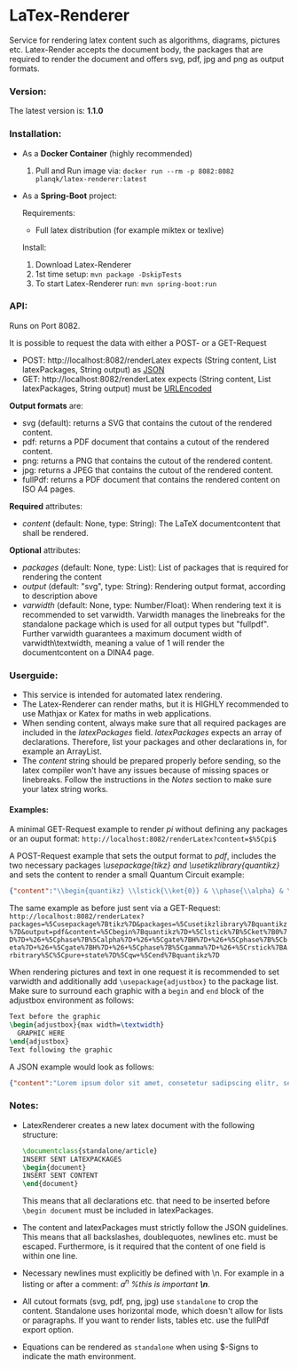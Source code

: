 # LaTex-Renderer
Service for rendering latex content such as algorithms, diagrams, pictures etc. Latex-Render accepts the document body, the packages that are required to render the document and offers svg, pdf, jpg and png as output formats.

### Version:
The latest version is: **1.1.0**


### Installation:
* As a **Docker Container** (highly recommended)
	1. Pull and Run image via: ``docker run --rm -p 8082:8082 planqk/latex-renderer:latest``

* As a **Spring-Boot** project:

  Requirements:
	* Full latex distribution (for example miktex or texlive)

  Install:
	1. Download Latex-Renderer
	3. 1st time setup: ``mvn package -DskipTests``
	4. To start Latex-Renderer run: ``mvn spring-boot:run``

### API:
Runs on Port 8082.

It is possible to request the data with either a POST- or a GET-Request
* POST: http://localhost:8082/renderLatex  expects (String content, List<String> latexPackages, String output) as [JSON](https://www.json.org/json-en.html)
* GET: http://localhost:8082/renderLatex expects (String content, List<String> latexPackages, String output) must be [URLEncoded](http://www.eso.org/~ndelmott/url_encode.html)

**Output formats** are:
* svg (default): returns a SVG that contains the cutout of the rendered content.
* pdf: returns a PDF document that contains a cutout of the rendered content.
* png: returns a PNG that contains the cutout of the rendered content.
* jpg: returns a JPEG that contains the cutout of the rendered content.
* fullPdf: returns a PDF document that contains the rendered content on ISO A4 pages.

**Required** attributes: 
* *content* (default: None, type: String): The LaTeX documentcontent that shall be rendered.

**Optional** attributes: 
* *packages* (default: None, type: List<String>): List of packages that is required for rendering the content 
* *output* (default: "svg", type: String): Rendering output format, according to description above
* *varwidth* (default: None, type: Number/Float): When rendering text it is recommended to set varwidth. Varwidth manages the linebreaks for the standalone package which is used for all output types but "fullpdf". 
Further varwidth guarantees a maximum document width of varwidth\textwidth, meaning a value of 1 will render the documentcontent on a DINA4 page.

### Userguide:
* This service is intended for automated latex rendering.
* The Latex-Renderer can render maths, but it is HIGHLY recommended to use Mathjax or Katex for maths in web applications.
* When sending content, always make sure that all required packages are included in the *latexPackages* field.
  *latexPackages* expects an array of declarations. Therefore, list your packages and other declarations in, for example an ArrayList.
* The *content* string should be prepared properly before sending, so the latex compiler won't have any issues because of missing spaces or linebreaks. Follow the instructions in the *Notes* section to make sure your latex string works.


#### Examples:
A minimal GET-Request example to render *pi* without defining any packages or an ouput format: ``http://localhost:8082/renderLatex?content=$%5Cpi$``

A POST-Request example that sets the output format to *pdf*, includes the two necessary packages *\usepackage{tikz} and \usetikzlibrary{quantikz}* and sets the content to render a small Quantum Circuit example:
```json
{"content":"\\begin{quantikz} \\lstick{\\ket{0}} & \\phase{\\alpha} & \\gate{H} & \\phase{\\beta} & \\gate{H} & \\phase{\\gamma} & \\rstick{Arbitrary\\\\pure state}\\qw \\end{quantikz}","latexPackages":["\\usepackage{tikz}","\\usetikzlibrary{quantikz}"],"output":"pdf"}
```
The same example as before just sent via a GET-Request:
``http://localhost:8082/renderLatex?packages=%5Cusepackage%7Btikz%7D&packages=%5Cusetikzlibrary%7Bquantikz%7D&output=pdf&content=%5Cbegin%7Bquantikz%7D+%5Clstick%7B%5Cket%7B0%7D%7D+%26+%5Cphase%7B%5Calpha%7D+%26+%5Cgate%7BH%7D+%26+%5Cphase%7B%5Cbeta%7D+%26+%5Cgate%7BH%7D+%26+%5Cphase%7B%5Cgamma%7D+%26+%5Crstick%7BArbitrary%5C%5Cpure+state%7D%5Cqw+%5Cend%7Bquantikz%7D
``

When rendering pictures and text in one request it is recommended to set varwidth and additionally add ``\usepackage{adjustbox}`` to the package list. 
Make sure to surround each graphic with a ``begin`` and ``end`` block of the adjustbox environment as follows:
  ```latex
  Text before the graphic
  \begin{adjustbox}{max width=\textwidth}
    GRAPHIC HERE
  \end{adjustbox}
  Text following the graphic
  ```
A JSON example would look as follows:
```json
{"content":"Lorem ipsum dolor sit amet, consetetur sadipscing elitr, sed diam nonumy eirmod tempor invidunt ut labore et dolore magna aliquyam erat, sed diam voluptua. At vero eos et accusam et justo duo dolores et ea rebum. Stet clita kasd gubergren, \n\n\n\\begin{adjustbox}{max width=\textwidth}\n\\begin{quantikz}[row sep=0.1cm]& \\gate{X} & \\ctrl{1} & \\gate{X} & \\qw \\\\&  \\gate{X} & \\ctrl{1} & \\gate{X} & \\qw \\\\& \\gate{X} & \\ctrl{1} & \\gate{X} & \\qw \\\\& \\gate{X} & \\ctrl{1} & \\gate{X} & \\qw \\\\& \\gate{X} & \\ctrl{1} & \\gate{X} & \\qw \\\\& \\gate{X} & \\ctrl{1} & \\gate{X} & \\qw \\\\& \\gate{X} & \\ctrl{1} & \\gate{X} & \\qw \\\\& \\gate{X} & \\ctrl{1} & \\gate{X} & \\qw \\\\& \\gate{X} & \\ctrl{1} & \\gate{X} & \\qw \\\\& \\gate{X} & \\ctrl{1} & \\gate{X} & \\qw \\\\& \\gate{X} & \\ctrl{1} & \\gate{X} & \\qw \\\\& \\gate{X} & \\ctrl{1} & \\gate{X} & \\qw \\\\& \\qw & \\control{} & \\qw & \\qw \\\\& \\gate{X} & \\qw & \\qw & \\qw \\\\& \\gate{H} & \\qw & \\qw & \\qw\\end{quantikz}\n\\end{adjustbox}\n\n\n Lorem ipsum dolor sit amet, consetetur sadipscing elitr, sed diam nonumy eirmod tempor invidunt ut labore et dolore magna aliquyam erat, sed diam voluptua. At vero eos et accusam et justo duo dolores et ea rebum. Stet clita kasd gubergren,  ","latexPackages":["\\usepackage{tikz}","\\usetikzlibrary{quantikz}","\\usepackage{adjustbox}"],"output":"svg", "varwidth":1.2 }
```

### Notes:
* LatexRenderer creates a new latex document with the following structure:
  ```latex
  \documentclass{standalone/article}  
  INSERT SENT LATEXPACKAGES  
  \begin{document}  
  INSERT SENT CONTENT  
  \end{document}  
  ```

  This means that all declarations etc. that need to be inserted before `\begin document` must be included in latexPackages.
* The content and latexPackages must strictly follow the JSON guidelines. This means that all backslashes, doublequotes, newlines etc. must be escaped. Furthermore, is it required that the content of one field is within one line.
* Necessary newlines must explicitly be defined with \n. For example in a listing or after a comment: *$a^n$ %this is important **\n***.
* All cutout formats (svg, pdf, png, jpg) use `standalone` to crop the content. Standalone uses horizontal mode, which doesn't allow for lists or paragraphs. If you want to render lists, tables etc. use the fullPdf export option.
* Equations can be rendered as `standalone` when using $-Signs to indicate the math environment.
